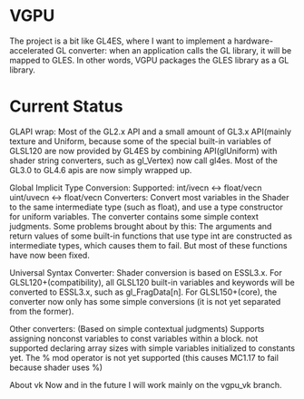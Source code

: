 # VGPU
The project is a bit like GL4ES, where I want to implement a hardware-accelerated GL converter: when an application calls the GL library, it will be mapped to GLES. In other words, VGPU packages the GLES library as a GL library.
# Current Status
GLAPI wrap:
Most of the GL2.x API and a small amount of GL3.x API(mainly texture and Uniform, because some of the special built-in variables of GLSL120 are now provided by GL4ES by combining API(glUniform) with shader string converters, such as gl_Vertex) now call gl4es.
Most of the GL3.0 to GL4.6 apis are now simply wrapped up.

Global Implicit Type Conversion:
Supported:
int/ivecn <-> float/vecn
uint/uvecn <-> float/vecn
Converters:
Convert most variables in the Shader to the same intermediate type (such as float), and use a type constructor for uniform variables. The converter contains some simple context judgments.
Some problems brought about by this:
The arguments and return values of some built-in functions that use type int are constructed as intermediate types, which causes them to fail. But most of these functions have now been fixed.

Universal Syntax Converter:
Shader conversion is based on ESSL3.x.
For GLSL120+(compatibility), all GLSL120 built-in variables and keywords will be converted to ESSL3.x, such as gl_FragData[n].
For GLSL150+(core), the converter now only has some simple conversions (it is not yet separated from the former).

Other converters:
(Based on simple contextual judgments)
Supports assigning nonconst variables to const variables within a block.
not supported declaring array sizes with simple variables initialized to constants yet.
The % mod operator is not yet supported (this causes MC1.17 to fail because shader uses %)


About vk
Now and in the future I will work mainly on the vgpu_vk branch.
